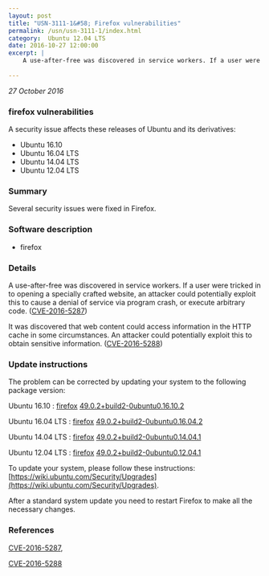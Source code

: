 ```yaml
---
layout: post
title: "USN-3111-1&#58; Firefox vulnerabilities"
permalink: /usn/usn-3111-1/index.html
category:  Ubuntu 12.04 LTS
date: 2016-10-27 12:00:00
excerpt: |
    A use-after-free was discovered in service workers. If a user were tricked in to opening a specially crafted website, an attacker could potentially exploit this to cause a denial of service via program crash, or execute arbitrary code. ([CVE-2016-5287](http://people.ubuntu.com/~ubuntu-security/cve/CVE-2016-5287))
    
--- 
```

 
 

*27 October 2016*

### firefox vulnerabilities

A security issue affects these releases of Ubuntu and its derivatives:

* Ubuntu 16.10
* Ubuntu 16.04 LTS
* Ubuntu 14.04 LTS
* Ubuntu 12.04 LTS

### Summary

Several security issues were fixed in Firefox. 

### Software description

* firefox 

### Details

A use-after-free was discovered in service workers. If a user were tricked in to opening a specially crafted website, an attacker could potentially exploit this to cause a denial of service via program crash, or execute arbitrary code. ([CVE-2016-5287](http://people.ubuntu.com/~ubuntu-security/cve/CVE-2016-5287))

It was discovered that web content could access information in the HTTP cache in some circumstances. An attacker could potentially exploit this to obtain sensitive information. ([CVE-2016-5288](http://people.ubuntu.com/~ubuntu-security/cve/CVE-2016-5288)) 

### Update instructions

The problem can be corrected by updating your system to the following package version:

Ubuntu 16.10
 : [firefox](https://launchpad.net/ubuntu/+source/firefox) <span> [49.0.2+build2-0ubuntu0.16.10.2](https://launchpad.net/ubuntu/+source/firefox/49.0.2+build2-0ubuntu0.16.10.2) </span> 

Ubuntu 16.04 LTS
 : [firefox](https://launchpad.net/ubuntu/+source/firefox) <span> [49.0.2+build2-0ubuntu0.16.04.2](https://launchpad.net/ubuntu/+source/firefox/49.0.2+build2-0ubuntu0.16.04.2) </span> 

Ubuntu 14.04 LTS
 : [firefox](https://launchpad.net/ubuntu/+source/firefox) <span> [49.0.2+build2-0ubuntu0.14.04.1](https://launchpad.net/ubuntu/+source/firefox/49.0.2+build2-0ubuntu0.14.04.1) </span> 

Ubuntu 12.04 LTS
 : [firefox](https://launchpad.net/ubuntu/+source/firefox) <span> [49.0.2+build2-0ubuntu0.12.04.1](https://launchpad.net/ubuntu/+source/firefox/49.0.2+build2-0ubuntu0.12.04.1) </span> 

To update your system, please follow these instructions: [https://wiki.ubuntu.com/Security/Upgrades](https://wiki.ubuntu.com/Security/Upgrades).

After a standard system update you need to restart Firefox to make all the necessary changes. 

### References

 
 [CVE-2016-5287](http://people.ubuntu.com/~ubuntu-security/cve/CVE-2016-5287), 

 [CVE-2016-5288](http://people.ubuntu.com/~ubuntu-security/cve/CVE-2016-5288)
 

